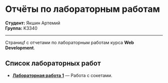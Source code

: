 # Отчёты по лабораторным работам

**Студент:** Якшин Артемий  
**Группа:** K3340  

---

Cтраницf с отчетами по лабораторным работам курса **Web Development**. 

## Список лабораторных работ

- [**Лабораторная работа 1**](lab1.md) — Работа с сокетами.